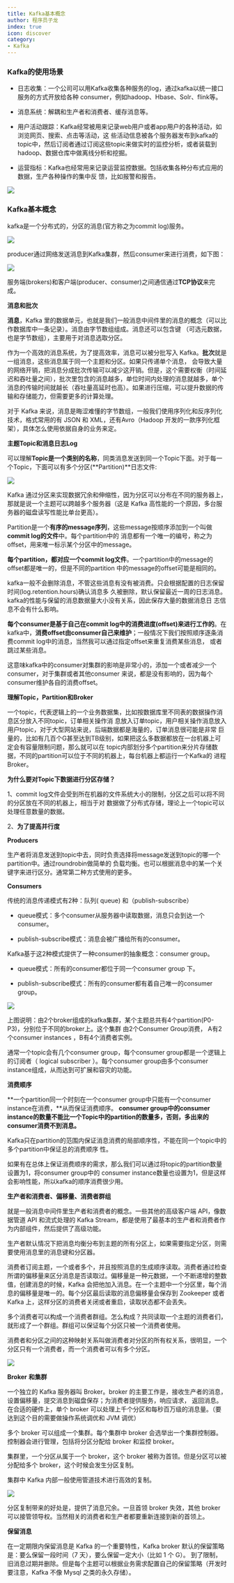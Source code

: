 ```yaml
---
title: Kafka基本概念
author: 程序员子龙
index: true
icon: discover
category:
- Kafka
---
```

### **Kafka的使用场景** 

- 日志收集：一个公司可以用Kafka收集各种服务的log，通过kafka以统一接口服务的方式开放给各种 consumer，例如hadoop、Hbase、Solr、flink等。 

- 消息系统：解耦和生产者和消费者、缓存消息等。 

- 用户活动跟踪：Kafka经常被用来记录web用户或者app用户的各种活动，如浏览网页、搜索、点击等活动，这 些活动信息被各个服务器发布到kafka的topic中，然后订阅者通过订阅这些topic来做实时的监控分析，或者装载到 hadoop、数据仓库中做离线分析和挖掘。 

- 运营指标：Kafka也经常用来记录运营监控数据。包括收集各种分布式应用的数据，生产各种操作的集中反 馈，比如报警和报告。

  

![](https://pic3.zhimg.com/80/v2-e95928617dfccf4dddd3887da9d32f84_720w.png)

### **Kafka基本概念** 

kafka是一个分布式的，分区的消息(官方称之为commit log)服务。

![](https://pic3.zhimg.com/80/v2-87ddf89c12ba0609e3065d5aabf18bd1_720w.png)

producer通过网络发送消息到Kafka集群，然后consumer来进行消费，如下图： 

![](https://pic3.zhimg.com/80/v2-0f197be76c673ecbb74486190c5c8601_720w.png)

服务端(brokers)和客户端(producer、consumer)之间通信通过**TCP协议**来完成。

**消息和批次** 

**消息**，Kafka 里的数据单元，也就是我们一般消息中间件里的消息的概念（可以比作数据库中一条记录）。消息由字节数组组成。消息还可以包含键 （可选元数据，也是字节数组），主要用于对消息选取分区。 

作为一个高效的消息系统，为了提高效率，消息可以被分批写入 Kafka。**批次**就是一组消息，这些消息属于同一个主题和分区。如果只传递单个消息， 会导致大量的网络开销，把消息分成批次传输可以减少这开销。但是，这个需要权衡（时间延迟和吞吐量之间），批次里包含的消息越多，单位时间内处理的消息就越多，单个消息的传输时间就越长（吞吐量高延时也高）。如果进行压缩，可以提升数据的传输和存储能力，但需要更多的计算处理。 

对于 Kafka 来说，消息是晦涩难懂的字节数组，一般我们使用序列化和反序列化技术，格式常用的有 JSON 和 XML，还有Avro（Hadoop 开发的一款序列化框架），具体怎么使用依据自身的业务来定。 

**主题Topic和消息日志Log** 

可以理解**Topic是一个类别的名称**，同类消息发送到同一个Topic下面。对于每一个Topic，下面可以有多个分区(**Partition)**日志文件: 

![](https://pic3.zhimg.com/80/v2-ce95f9f7e6ca5b3130f1c3dbf381f878_720w.png)

Kafka 通过分区来实现数据冗余和伸缩性，因为分区可以分布在不同的服务器上，那就是说一个主题可以跨越多个服务器（这是 Kafka 高性能的一个原因，多台服务器的磁盘读写性能比单台更高）。

Partition是一个**有序的message序列**，这些message按顺序添加到一个叫做**commit log的文件**中。每个partition中的 消息都有一个唯一的编号，称之为offset，用来唯一标示某个分区中的message。 

**每个partition，都对应一个commit log文件**。一个partition中的message的offset都是唯一的，但是不同的partition 中的message的offset可能是相同的。 

kafka一般不会删除消息，不管这些消息有没有被消费。只会根据配置的日志保留时间(log.retention.hours)确认消息多 久被删除，默认保留最近一周的日志消息。kafka的性能与保留的消息数据量大小没有关系，因此保存大量的数据消息日 志信息不会有什么影响。 

**每个consumer是基于自己在commit log中的消费进度(offset)来进行工作的**。在kafka中，**消费offset由consumer自己来维护**；一般情况下我们按照顺序逐条消费commit log中的消息，当然我可以通过指定offset来重复消费某些消息， 或者跳过某些消息。 

这意味kafka中的consumer对集群的影响是非常小的，添加一个或者减少一个consumer，对于集群或者其他consumer 来说，都是没有影响的，因为每个consumer维护各自的消费offset。 

**理解Topic，Partition和Broker** 

一个topic，代表逻辑上的一个业务数据集，比如按数据库里不同表的数据操作消息区分放入不同topic，订单相关操作消 息放入订单topic，用户相关操作消息放入用户topic，对于大型网站来说，后端数据都是海量的，订单消息很可能是非常 巨量的，比如有几百个G甚至达到TB级别，如果把这么多数据都放在一台机器上可定会有容量限制问题，那么就可以在 topic内部划分多个partition来分片存储数据，不同的partition可以位于不同的机器上，每台机器上都运行一个Kafka的 进程Broker。 

**为什么要对Topic下数据进行分区存储？** 

1、commit log文件会受到所在机器的文件系统大小的限制，分区之后可以将不同的分区放在不同的机器上，相当于对 数据做了分布式存储，理论上一个topic可以处理任意数量的数据。 

2、**为了提高并行度**

**Producers** 

生产者将消息发送到topic中去，同时负责选择将message发送到topic的哪一个partition中。通过round­robin做简单的 负载均衡。也可以根据消息中的某一个关键字来进行区分。通常第二种方式使用的更多。

**Consumers** 

传统的消息传递模式有2种：队列( queue) 和（publish-subscribe） 

- queue模式：多个consumer从服务器中读取数据，消息只会到达一个consumer。 

- publish-subscribe模式：消息会被广播给所有的consumer。 

Kafka基于这2种模式提供了一种consumer的抽象概念：consumer group。 

- queue模式：所有的consumer都位于同一个consumer group 下。 

- publish-subscribe模式：所有的consumer都有着自己唯一的consumer group。 

![](https://pica.zhimg.com/80/v2-6927fb1aa727e4b8b907fa72139102b4_720w.png)

上图说明：由2个broker组成的kafka集群，某个主题总共有4个partition(P0-P3)，分别位于不同的broker上。这个集群 由2个Consumer Group消费， A有2个consumer instances ，B有4个消费者实例。

通常一个topic会有几个consumer group，每个consumer group都是一个逻辑上的订阅者（ logical subscriber ）。每个consumer group由多个consumer instance组成，从而达到可扩展和容灾的功能。

**消费顺序** 

**一个partition同一个时刻在一个consumer group中只能有一个consumer instance在消费，**从而保证消费顺序。 **consumer group中的consumer instance的数量不能比一个Topic中的partition的数量多，否则，多出来的** **consumer消费不到消息。** 

Kafka只在partition的范围内保证消息消费的局部顺序性，不能在同一个topic中的多个partition中保证总的消费顺序 性。

如果有在总体上保证消费顺序的需求，那么我们可以通过将topic的partition数量设置为1，将consumer group中的 consumer instance数量也设置为1，但是这样会影响性能，所以kafka的顺序消费很少用。

**生产者和消费者、偏移量、消费者群组** 

就是一般消息中间件里生产者和消费者的概念。一些其他的高级客户端 API，像数据管道 API 和流式处理的 Kafka Stream，都是使用了最基本的生产者和消费者作为内部组件，然后提供了高级功能。 

生产者默认情况下把消息均衡分布到主题的所有分区上，如果需要指定分区，则需要使用消息里的消息键和分区器。 

消费者订阅主题，一个或者多个，并且按照消息的生成顺序读取。消费者通过检查所谓的偏移量来区分消息是否读取过。偏移量是一种元数据，一个不断递增的整数值，创建消息的时候，Kafka 会把他加入消息。在一个主题中一个分区里，每个消息的偏移量是唯一的。每个分区最后读取的消息偏移量会保存到 Zookeeper 或者 Kafka 上，这样分区的消费者关闭或者重启，读取状态都不会丢失。 

多个消费者可以构成一个消费者群组。怎么构成？共同读取一个主题的消费者们，就形成了一个群组。群组可以保证每个分区只被一个消费者使用。

消费者和分区之间的这种映射关系叫做消费者对分区的所有权关系，很明显，一个分区只有一个消费者，而一个消费者可以有多个分区。

![](http://img.xxfxpt.top/202206042156114.png)

**Broker** **和集群** 

一个独立的 Kafka 服务器叫 Broker。broker 的主要工作是，接收生产者的消息，设置偏移量，提交消息到磁盘保存；为消费者提供服务，响应请求， 返回消息。在合适的硬件上，单个 broker 可以处理上千个分区和每秒百万级的消息量。（要达到这个目的需要做操作系统调优和 JVM 调优） 

多个 broker 可以组成一个集群。每个集群中 broker 会选举出一个集群控制器。控制器会进行管理，包括将分区分配给 broker 和监控 broker。 

集群里，一个分区从属于一个 broker，这个 broker 被称为首领。但是分区可以被分配给多个 broker，这个时候会发生分区复制。 

集群中 Kafka 内部一般使用管道技术进行高效的复制。

![](http://img.xxfxpt.top/202206042201348.png)

分区复制带来的好处是，提供了消息冗余。一旦首领 broker 失效，其他 broker 可以接管领导权。当然相关的消费者和生产者都要重新连接到新的首领上。 

**保留消息** 

在一定期限内保留消息是 Kafka 的一个重要特性，Kafka broker 默认的保留策略是：要么保留一段时间（7 天），要么保留一定大小（比如 1 个 G）。 到了限制，旧消息过期并删除。但是每个主题可以根据业务需求配置自己的保留策略（开发时要注意，Kafka 不像 Mysql 之类的永久存储）。